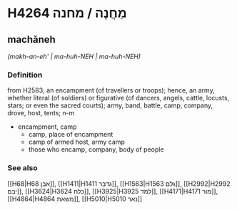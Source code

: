 # H4264 מַחֲנֶה / מחנה

## machăneh

_(makh-an-eh' | ma-huh-NEH | ma-huh-NEH)_

### Definition

from H2583; an encampment (of travellers or troops); hence, an army, whether literal (of soldiers) or figurative (of dancers, angels, cattle, locusts, stars; or even the sacred courts); army, band, battle, camp, company, drove, host, tents; n-m

- encampment, camp
  - camp, place of encampment
  - camp of armed host, army camp
  - those who encamp, company, body of people

### See also

[[H68|H68 אבן]], [[H1411|H1411 גדבר]], [[H1563|H1563 גלם]], [[H2992|H2992 יבם]], [[H3624|H3624 כלח]], [[H3925|H3925 למד]], [[H4171|H4171 מור]], [[H4864|H4864 משאת]], [[H5010|H5010 נאר]]
